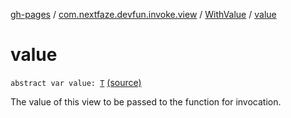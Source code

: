 [gh-pages](../../index.md) / [com.nextfaze.devfun.invoke.view](../index.md) / [WithValue](index.md) / [value](./value.md)

# value

`abstract var value: `[`T`](index.md#T) [(source)](https://github.com/NextFaze/dev-fun/tree/master/devfun/src/main/java/com/nextfaze/devfun/invoke/view/ParameterView.kt#L20)

The value of this view to be passed to the function for invocation.

